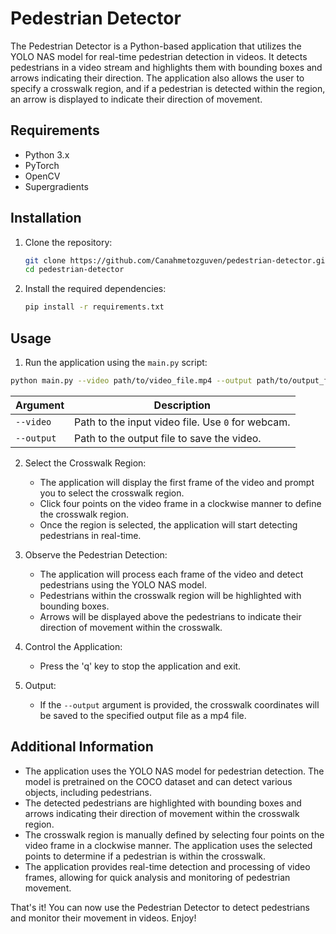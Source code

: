 # Pedestrian Detector

The Pedestrian Detector is a Python-based application that utilizes the YOLO NAS model for real-time pedestrian detection in videos. It detects pedestrians in a video stream and highlights them with bounding boxes and arrows indicating their direction. The application also allows the user to specify a crosswalk region, and if a pedestrian is detected within the region, an arrow is displayed to indicate their direction of movement.

## Requirements

- Python 3.x
- PyTorch
- OpenCV
- Supergradients

## Installation

1. Clone the repository:

   ```bash
   git clone https://github.com/Canahmetozguven/pedestrian-detector.git
   cd pedestrian-detector
2. Install the required dependencies:
   ```bash
   pip install -r requirements.txt


## Usage

1. Run the application using the `main.py` script:
```bash
python main.py --video path/to/video_file.mp4 --output path/to/output_file.mp4
```

| Argument      | Description                                             |
| ------------- | ------------------------------------------------------- |
| `--video`     | Path to the input video file. Use `0` for webcam.       |
| `--output` | Path to the output file to save the video.  |

2. Select the Crosswalk Region:
   - The application will display the first frame of the video and prompt you to select the crosswalk region.
   - Click four points on the video frame in a clockwise manner to define the crosswalk region.
   - Once the region is selected, the application will start detecting pedestrians in real-time.

3. Observe the Pedestrian Detection:
   - The application will process each frame of the video and detect pedestrians using the YOLO NAS model.
   - Pedestrians within the crosswalk region will be highlighted with bounding boxes.
   - Arrows will be displayed above the pedestrians to indicate their direction of movement within the crosswalk.

4. Control the Application:
   - Press the 'q' key to stop the application and exit.

5. Output:
   - If the `--output` argument is provided, the crosswalk coordinates will be saved to the specified output file as a mp4 file.

## Additional Information

- The application uses the YOLO NAS model for pedestrian detection. The model is pretrained on the COCO dataset and can detect various objects, including pedestrians.
- The detected pedestrians are highlighted with bounding boxes and arrows indicating their direction of movement within the crosswalk region.
- The crosswalk region is manually defined by selecting four points on the video frame in a clockwise manner. The application uses the selected points to determine if a pedestrian is within the crosswalk.
- The application provides real-time detection and processing of video frames, allowing for quick analysis and monitoring of pedestrian movement.

That's it! You can now use the Pedestrian Detector to detect pedestrians and monitor their movement in videos. Enjoy!

